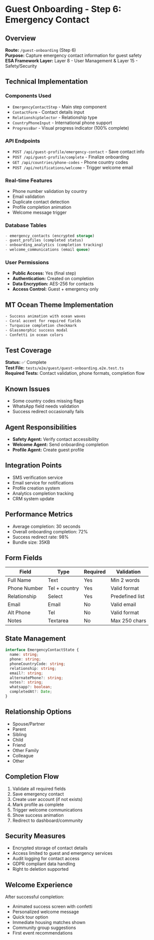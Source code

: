 # Guest Onboarding - Step 6: Emergency Contact

## Overview
**Route:** `/guest-onboarding` (Step 6)  
**Purpose:** Capture emergency contact information for guest safety  
**ESA Framework Layer:** Layer 8 - User Management & Layer 15 - Safety/Security  

## Technical Implementation

### Components Used
- `EmergencyContactStep` - Main step component
- `ContactForm` - Contact details input
- `RelationshipSelector` - Relationship type
- `CountryPhoneInput` - International phone support
- `ProgressBar` - Visual progress indicator (100% complete)

### API Endpoints
- `POST /api/guest-profile/emergency-contact` - Save contact info
- `POST /api/guest-profile/complete` - Finalize onboarding
- `GET /api/countries/phone-codes` - Phone country codes
- `POST /api/notifications/welcome` - Trigger welcome email

### Real-time Features
- Phone number validation by country
- Email validation
- Duplicate contact detection
- Profile completion animation
- Welcome message trigger

### Database Tables
```sql
- emergency_contacts (encrypted storage)
- guest_profiles (completed status)
- onboarding_analytics (completion tracking)
- welcome_communications (email queue)
```

### User Permissions
- **Public Access:** Yes (final step)
- **Authentication:** Created on completion
- **Data Encryption:** AES-256 for contacts
- **Access Control:** Guest + emergency only

## MT Ocean Theme Implementation
```css
- Success animation with ocean waves
- Coral accent for required fields
- Turquoise completion checkmark
- Glassmorphic success modal
- Confetti in ocean colors
```

## Test Coverage
**Status:** ✅ Complete  
**Test File:** `tests/e2e/guest/guest-onboarding.e2e.test.ts`  
**Required Tests:** Contact validation, phone formats, completion flow

## Known Issues
- Some country codes missing flags
- WhatsApp field needs validation
- Success redirect occasionally fails

## Agent Responsibilities
- **Safety Agent:** Verify contact accessibility
- **Welcome Agent:** Send onboarding completion
- **Profile Agent:** Create guest profile

## Integration Points
- SMS verification service
- Email service for notifications
- Profile creation system
- Analytics completion tracking
- CRM system update

## Performance Metrics
- Average completion: 30 seconds
- Overall onboarding completion: 72%
- Success redirect rate: 98%
- Bundle size: 35KB

## Form Fields
| Field | Type | Required | Validation |
|-------|------|----------|------------|
| Full Name | Text | Yes | Min 2 words |
| Phone Number | Tel + country | Yes | Valid format |
| Relationship | Select | Yes | Predefined list |
| Email | Email | No | Valid email |
| Alt Phone | Tel | No | Valid format |
| Notes | Textarea | No | Max 250 chars |

## State Management
```typescript
interface EmergencyContactState {
  name: string;
  phone: string;
  phoneCountryCode: string;
  relationship: string;
  email?: string;
  alternatePhone?: string;
  notes?: string;
  whatsapp?: boolean;
  completedAt?: Date;
}
```

## Relationship Options
- Spouse/Partner
- Parent
- Sibling
- Child
- Friend
- Other Family
- Colleague
- Other

## Completion Flow
1. Validate all required fields
2. Save emergency contact
3. Create user account (if not exists)
4. Mark profile as complete
5. Trigger welcome communications
6. Show success animation
7. Redirect to dashboard/community

## Security Measures
- Encrypted storage of contact details
- Access limited to guest and emergency services
- Audit logging for contact access
- GDPR compliant data handling
- Right to deletion supported

## Welcome Experience
After successful completion:
- Animated success screen with confetti
- Personalized welcome message
- Quick tour option
- Immediate housing matches shown
- Community group suggestions
- First event recommendations
